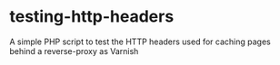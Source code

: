 testing-http-headers
====================

A simple PHP script to test the HTTP headers used for caching pages behind a reverse-proxy as Varnish
